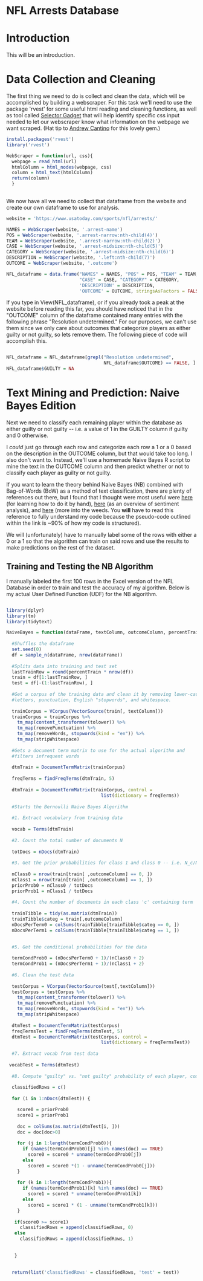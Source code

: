 # NFL Arrests Database

# Introduction

This will be an introduction. 

# Data Collection and Cleaning

The first thing we need to do is collect and clean the data, which will be accomplished by building a webscraper. For this task we'll need to use the package 'rvest' for some useful html reading and cleaning functions, as well as tool called [Selector Gadget](https://selectorgadget.com/) that will help identify specific css input needed to let our webscraper know what information on the webpage we want scraped.  (Hat tip to [Andrew Cantino](https://vimeo.com/tectonic) for this lovely gem.)

```R
install.packages('rvest')
library('rvest')

WebScraper = function(url, css){
  webpage = read_html(url)
  htmlColumn = html_nodes(webpage, css)
  column = html_text(htmlColumn)
  return(column)
  }
  
```

We now have all we need to collect that dataframe from the website and create our own dataframe to use for analysis. 

```R
website = 'https://www.usatoday.com/sports/nfl/arrests/'

NAMES = WebScraper(website, '.arrest-name')
POS = WebScraper(website, '.arrest-narrow:nth-child(4)')
TEAM = WebScraper(website, '.arrest-narrow:nth-child(2)')
CASE = WebScraper(website, '.arrest-midsize:nth-child(5)')
CATEGORY = WebScraper(website, '.arrest-midsize:nth-child(6)')
DESCRIPTION = WebScraper(website, '.left:nth-child(7)')
OUTCOME = WebScraper(website, '.outcome')

NFL_dataframe = data.frame("NAMES" = NAMES, "POS" = POS, "TEAM" = TEAM,
                           "CASE" = CASE, "CATEGORY" = CATEGORY, 
                           'DESCRIPTION' = DESCRIPTION, 
                           'OUTCOME' = OUTCOME, stringsAsFactors = FALSE)
```

If you type in View(NFL_dataframe), or if you already took a peak at the website before reading this far, you should have noticed that in the "OUTCOME" column of the dataframe contained many entries with the following phrase "Resolution undetermined." For our purposes, we can't use them since we only care about outcomes that categorize players as either guilty or not guilty, so lets remove them. The following piece of code will accomplish this.

```R

NFL_dataframe = NFL_dataframe[grepl("Resolution undetermined", 
                                    NFL_dataframe$OUTCOME) == FALSE, ]
NFL_dataframe$GUILTY = NA

```

# Text Mining and Prediction: Naive Bayes Edition

Next we need to classify each remaining player within the database as either guilty or not guilty -- i.e. a value of 1 in the GUILTY column if guilty and 0 otherwise.

I *could* just go through each row and categorize each row a 1 or a 0 based on the description in the OUTCOME column, but that would take too long. I also don't want to. Instead, we'll use a homemade Naive Bayes R script to mine the text in the OUTCOME column and then predict whether or not to classify each player as guilty or not guilty.

If you want to learn the theory behind Naive Bayes (NB) combined with Bag-of-Words (BoW) as a method of text classification, there are plenty of references out there, but I found that I thought were most useful were [here](https://www.youtube.com/watch?v=EGKeC2S44Rs) (for learning how to do it by hand), [here](https://web.stanford.edu/~jurafsky/slp3/slides/7_Sent.pdf) (as an overview of sentiment analysis), and [here](https://nlp.stanford.edu/IR-book/html/htmledition/the-bernoulli-model-1.html) (more into the weeds. You **will** have to read this reference to fully understand my code because the pseudo-code outlined within the link is ~90% of how my code is structured).  

We will (unfortunately) have to manually label some of the rows with either a 0 or a 1 so that the algorithm can train on said rows and use the results to make predictions on the rest of the dataset. 

## Training and Testing the NB Algorithm

I manually labeled the first 100 rows in the Excel version of the NFL Database in order to train and test the accuracy of my algorithm. Below is my actual User Defined Function (UDF) for the NB algorithm.

```R

library(dplyr)
library(tm)
library(tidytext)

NaiveBayes = function(dataFrame, textColumn, outcomeColumn, percentTrain){
  
  #Shuffles the dataframe
  set.seed(0)
  df = sample_n(dataFrame, nrow(dataFrame))
  
  #Splits data into training and test set
  lastTrainRow = round(percentTrain * nrow(df))
  train = df[1:lastTrainRow, ]
  test = df[-(1:lastTrainRow), ]
  
  #Get a corpus of the training data and clean it by removing lower-case
  #letters, punctuation, English "stopwords", and whitespace.
  
  trainCorpus = VCorpus(VectorSource(train[, textColumn]))
  trainCorpus = trainCorpus %>% 
    tm_map(content_transformer(tolower)) %>%
    tm_map(removePunctuation) %>%
    tm_map(removeWords, stopwords(kind = "en")) %>%
    tm_map(stripWhitespace)
  
  #Gets a document term matrix to use for the actual algorithm and 
  #filters infrequent words
  
  dtmTrain = DocumentTermMatrix(trainCorpus)
  
  freqTerms = findFreqTerms(dtmTrain, 5)
  
  dtmTrain = DocumentTermMatrix(trainCorpus, control =
                                   list(dictionary = freqTerms))
  
  #Starts the Bernoulli Naive Bayes Algorithm
  
  #1. Extract vocabulary from training data
  
  vocab = Terms(dtmTrain)
  
  #2. Count the total number of documents N
  
  totDocs = nDocs(dtmTrain)
  
  #3. Get the prior probabilities for class 1 and class 0 -- i.e. N_c/N
  
  nClass0 = nrow(train[train[ ,outcomeColumn] == 0, ])
  nClass1 = nrow(train[train[ ,outcomeColumn] == 1, ])
  priorProb0 = nClass0 / totDocs
  priorProb1 = nClass1 / totDocs
  
  #4. Count the number of documents in each class 'c' containing term 't'
  
  trainTibble = tidy(as.matrix(dtmTrain))
  trainTibble$categ = train[,outcomeColumn]
  nDocsPerTerm0 = colSums(trainTibble[trainTibble$categ == 0, ])
  nDocsPerTerm1 = colSums(trainTibble[trainTibble$categ == 1, ])

  
  #5. Get the conditional probabilities for the data
  
  termCondProb0 = (nDocsPerTerm0 + 1)/(nClass0 + 2)
  termCondProb1 = (nDocsPerTerm1 + 1)/(nClass1 + 2)
  
  #6. Clean the test data
  
  testCorpus = VCorpus(VectorSource(test[,textColumn]))
  testCorpus = testCorpus %>% 
    tm_map(content_transformer(tolower)) %>%
    tm_map(removePunctuation) %>%
    tm_map(removeWords, stopwords(kind = "en")) %>%
    tm_map(stripWhitespace)
  
  dtmTest = DocumentTermMatrix(testCorpus)
  freqTermsTest = findFreqTerms(dtmTest, 5)
  dtmTest = DocumentTermMatrix(testCorpus, control =
                                   list(dictionary = freqTermsTest))
  
  #7. Extract vocab from test data
 
 vocabTest = Terms(dtmTest)
  
  #8. Compute "guilty" vs. "not guilty" probability of each player, compare them, and classify player based on the result.
  
  classifiedRows = c()
  
  for (i in 1:nDocs(dtmTest)) {

    score0 = priorProb0
    score1 = priorProb1
  
    doc = colSums(as.matrix(dtmTest[i, ]))
    doc = doc[doc>0]
  
    for (j in 1:length(termCondProb0)){
      if (names(termCondProb0)[j] %in% names(doc) == TRUE)
        score0 = score0 * unname(termCondProb0[j])
      else
        score0 = score0 *(1 - unname(termCondProb0[j]))
    }
  
    for (k in 1:length(termCondProb1)){
      if (names(termCondProb1)[k] %in% names(doc) == TRUE)
        score1 = score1 * unname(termCondProb1[k])
      else
        score1 = score1 * (1 - unname(termCondProb1[k]))
    }
  
   if(score0 >= score1)
     classifiedRows = append(classifiedRows, 0)
   else
     classifiedRows = append(classifiedRows, 1)
  
  
   }

  
  return(list('classifiedRows' = classifiedRows, 'test' = test))

```
